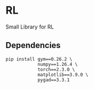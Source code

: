 # RL
Small Library for RL


## Dependencies

```
pip install gym==0.26.2 \
            numpy==1.26.4 \
            torch==2.3.0 \ 
            matplotlib==3.9.0 \
            pygad==3.3.1


```
